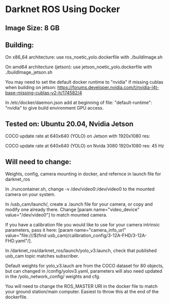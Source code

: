# Darknet ROS Using Docker

## Image Size: 8 GB

## Building: 
On x86_64 architecture: use ros_noetic_yolo.dockerfile with ./buildImage.sh

On amd64 architecture (jetson): use jetson_noetic_yolo.dockerfile with ./buildImage_jetson.sh

You may need to set the default docker runtime to "nvidia" if missing cublas when building on jetson: https://forums.developer.nvidia.com/t/nvidia-l4t-base-missing-cublas-v2-h/174582/4

In /etc/docker/daemon.json add at beginning of file: "default-runtime": "nvidia" to give build environment GPU access.

<!-- Docker with buildx. Needed for Jetson to solve "The requested image's platform (linux/amd64) does not match the detected host platform (linux/arm64/v8) and no specific platform was requested". https://github.com/docker/buildx#installing


On host (may not be necessary to build, but it was on my docker build on the jetson nano), for Docker 19.03+ exectute:

DOCKER_BUILDKIT=1 docker build --platform=local -o . "https://github.com/docker/buildx.git"

mkdir -p ~/.docker/cli-plugins

mv buildx ~/.docker/cli-plugins/docker-buildx -->

## Tested on: Ubuntu 20.04, Nvidia Jetson
COCO update rate at 640x640 (YOLO) on Jetson with 1920x1080 res:

COCO update rate at 640x640 (YOLO) on Nvida  3080 1920x1080 res: 45 Hz

## Will need to change:
Weights, config, camera mounting in docker, and refernce in launch file for darknet_ros

In ./runcontainer.sh, change -v /dev/video0:/dev/video0 to the mounted camera on your system.

In /usb_cam/launch/, create a .launch file for your camera, or copy and modify one already there. 
Change [param name="video_device" value="/dev/video0"] to match mounted camera. 

If you have a calibration file you would like to use for your camera intrinsic parameters,
pass it here: [param name="camera_info_url" value="file:///$(find usb_cam)/calibration_config/3-12A-FHD/3-12A-FHD.yaml"/].

In /darknet_ros/darknet_ros/launch/yolo_v3.launch, check that published usb_cam topic matches subscriber.

Default weights for yolo_v3.lauch are from the COCO dataset for 80 objects, but can changed in /config/yolov3.yaml, parameters will also need updated in the /yolo_network_config/ weights and cfg.

You will need to change the ROS_MASTER URI in the docker file to match your ground station/main computer. Easiest to throw this at the end of the dockerfile.

